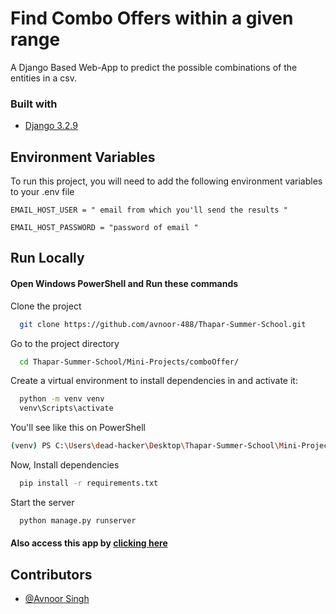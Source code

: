 
# Find Combo Offers within  a given range

A Django Based Web-App to predict the possible combinations of the entities in a csv.

### Built with
* [Django 3.2.9](https://www.djangoproject.com/)


## Environment Variables

To run this project, you will need to add the following environment variables to your .env file

`EMAIL_HOST_USER = " email from which you'll send the results " `

`EMAIL_HOST_PASSWORD = "password of email "`

## Run Locally

#### Open Windows PowerShell and Run these commands


Clone the project

```bash
  git clone https://github.com/avnoor-488/Thapar-Summer-School.git

```

Go to the project directory

```bash
  cd Thapar-Summer-School/Mini-Projects/comboOffer/
```
Create a virtual environment to install dependencies in and activate it:

```bash
  python -m venv venv
  venv\Scripts\activate 
```
You'll see like this on PowerShell

```bash
(venv) PS C:\Users\dead-hacker\Desktop\Thapar-Summer-School\Mini-Projects\comboOffer>

```

Now, Install dependencies

```bash
  pip install -r requirements.txt
```

Start the server

```bash
  python manage.py runserver
```

#### Also access this app by [clicking here](https://combo-offer.dead-hacker.tech/)
 

## Contributors

- [@Avnoor Singh](https://www.github.com/avnoor-488)
